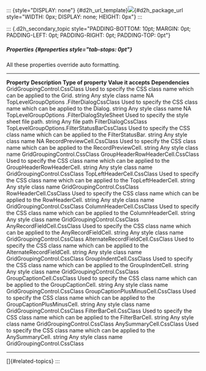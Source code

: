 ::: {style="DISPLAY: none"}
[](ms-xhelp:///?Id=d2h_url_template){#d2h_url_template}![](!package_url!){#d2h_package_url style="WIDTH: 0px; DISPLAY: none; HEIGHT: 0px"}
:::

::: {.d2h_secondary_topic style="PADDING-BOTTOM: 10pt; MARGIN: 0pt; PADDING-LEFT: 0pt; PADDING-RIGHT: 0pt; PADDING-TOP: 0pt"}
##### Properties {#properties style="tab-stops: 0pt"}

All these properties override auto formatting.

  ---------------------------------------------- ------------------------------------------------------------------------------------------- ---------------------- ---------------------- ------------------------------
  **Property**                                   **Description**                                                                             **Type of property**   **Value it accepts**   **Dependencies**
  GridGroupingControl.CssClass                   Used to specify the CSS class name which can be applied to the Grid.                        string                 Any style class name   NA
  TopLevelGroupOptions .FilterDialogCssClass     Used to specify the CSS class name which can be applied to the Dialog.                      string                 Any style class name   NA
  TopLevelGroupOptions .FilterDialogStyleSheet   Used to specify the style sheet file path.                                                  string                 Any file path          FilterDialogCssClass
  TopLevelGroupOptions.FilterStatusBarCssClass   Used to specify the CSS class name which can be applied to the FilterStatusBar.             string                 Any style class name   NA
  RecordPreviewCell.CssClass                     Used to specify the CSS class name which can be applied to the RecordPreviewCell.           string                 Any style class name   GridGroupingControl.CssClass
  GroupHeaderRowHeaderCell.CssClass              Used to specify the CSS class name which can be applied to the GroupHeaderRowHeaderCell.    string                 Any style class name   GridGroupingControl.CssClass
  TopLeftHeaderCell.CssClass                     Used to specify the CSS class name which can be applied to the TopLeftHeaderCell.           string                 Any style class name   GridGroupingControl.CssClass
  RowHeaderCell.CssClass                         Used to specify the CSS class name which can be applied to the RowHeaderCell.               string                 Any style class name   GridGroupingControl.CssClass
  ColumnHeaderCell.CssClass                      Used to specify the CSS class name which can be applied to the ColumnHeaderCell.            string                 Any style class name   GridGroupingControl.CssClass
  AnyRecordFieldCell.CssClass                    Used to specify the CSS class name which can be applied to the AnyRecordFieldCell.          string                 Any style class name   GridGroupingControl.CssClass
  AlternateRecordFieldCell.CssClass              Used to specify the CSS class name which can be applied to the AlternateRecordFieldCell.    string                 Any style class name   GridGroupingControl.CssClass
  GroupIndentCell.CssClass                       Used to specify the CSS class name which can be applied to the GroupIndentCell.             string                 Any style class name   GridGroupingControl.CssClass
  GroupCaptionCell.CssClass                      Used to specify the CSS class name which can be applied to the GroupCaptionCell.            string                 Any style class name   GridGroupingControl.CssClass
  GroupCaptionPlusMinusCell.CssClass             Used to specify the CSS class name which can be applied to the GroupCaptionPlusMinusCell.   string                 Any style class name   GridGroupingControl.CssClass
  FilterBarCell.CssClass                         Used to specify the CSS class name which can be applied to the FilterBarCell.               string                 Any style class name   GridGroupingControl.CssClass
  AnySummaryCell.CssClass                        Used to specify the CSS class name which can be applied to the AnySummaryCell.              string                 Any style class name   GridGroupingControl.CssClass
  ---------------------------------------------- ------------------------------------------------------------------------------------------- ---------------------- ---------------------- ------------------------------

[]{#related-topics}
:::
